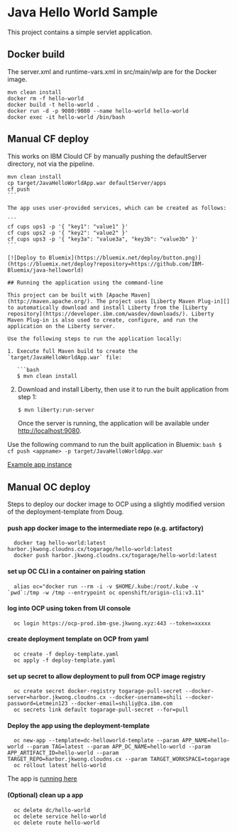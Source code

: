 # Java Hello World Sample

This project contains a simple servlet application.

## Docker build

The server.xml and runtime-vars.xml in src/main/wlp are for the Docker image.

```
mvn clean install
docker rm -f hello-world
docker build -t hello-world .
docker run -d -p 9080:9080 --name hello-world hello-world
docker exec -it hello-world /bin/bash
```

## Manual CF deploy

This works on IBM Clould CF by manually pushing the defaultServer directory, not via the pipeline.

````
mvn clean install
cp target/JavaHelloWorldApp.war defaultServer/apps
cf push
```

The app uses user-provided services, which can be created as follows:

```
cf cups ups1 -p '{ "key1": "value1" }'
cf cups ups2 -p '{ "key2": "value2" }'
cf cups ups3 -p '{ "key3a": "value3a", "key3b": "value3b" }'
```

[![Deploy to Bluemix](https://bluemix.net/deploy/button.png)](https://bluemix.net/deploy?repository=https://github.com/IBM-Bluemix/java-helloworld)

## Running the application using the command-line

This project can be built with [Apache Maven](http://maven.apache.org/). The project uses [Liberty Maven Plug-in][] to automatically download and install Liberty from the [Liberty repository](https://developer.ibm.com/wasdev/downloads/). Liberty Maven Plug-in is also used to create, configure, and run the application on the Liberty server.

Use the following steps to run the application locally:

1. Execute full Maven build to create the `target/JavaHelloWorldApp.war` file:

   ```bash
   $ mvn clean install
````

2. Download and install Liberty, then use it to run the built application from step 1:

   ```bash
   $ mvn liberty:run-server
   ```

   Once the server is running, the application will be available under [http://localhost:9080](http://localhost:9080).

Use the following command to run the built application in Bluemix:
`bash $ cf push <appname> -p target/JavaHelloWorldApp.war`

[Example app instance](https://hello-world.mybluemix.net/)

## Manual OC deploy

Steps to deploy our docker image to OCP using a slightly modified version of the deployment-template from Doug.

#### push app docker image to the intermediate repo (e.g. artifactory)

```
  docker tag hello-world:latest harbor.jkwong.cloudns.cx/togarage/hello-world:latest
  docker push harbor.jkwong.cloudns.cx/togarage/hello-world:latest
```

#### set up OC CLI in a container on pairing station

```
  alias oc="docker run --rm -i -v $HOME/.kube:/root/.kube -v `pwd`:/tmp -w /tmp --entrypoint oc openshift/origin-cli:v3.11"
```

#### log into OCP using token from UI console

```
  oc login https://ocp-prod.ibm-gse.jkwong.xyz:443 --token=xxxxx
```

#### create deployment template on OCP from yaml

```
  oc create -f deploy-template.yaml
  oc apply -f deploy-template.yaml
```

#### set up secret to allow deployment to pull from OCP image registry

```
  oc create secret docker-registry togarage-pull-secret --docker-server=harbor.jkwong.cloudns.cx --docker-username=shili --docker-password=Letmein123 --docker-email=shiliy@ca.ibm.com
  oc secrets link default togarage-pull-secret --for=pull
```

#### Deploy the app using the deployment-template

```
  oc new-app --template=dc-helloworld-template --param APP_NAME=hello-world --param TAG=latest --param APP_DC_NAME=hello-world --param APP_ARTIFACT_ID=hello-world --param TARGET_REPO=harbor.jkwong.cloudns.cx --param TARGET_WORKSPACE=togarage
  oc rollout latest hello-world

```

The app is [running here](https://hello-world-liberty.app-ocp-prod.ibm-gse.jkwong.xyz/)

#### (Optional) clean up a app

```
  oc delete dc/hello-world
  oc delete service hello-world
  oc delete route hello-world
```
